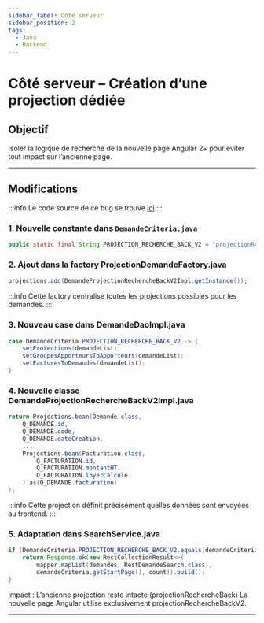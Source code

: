 ```yaml
---
sidebar_label: Côté serveur
sidebar_position: 2
tags:
  - Java
  - Backend
---
```


# Côté serveur – Création d’une projection dédiée

## Objectif

Isoler la logique de recherche de la nouvelle page Angular 2+ pour éviter tout impact sur l’ancienne page.

---

## Modifications

:::info
Le code source de ce bug se trouve [ici](../../../../annexes/bout_de_code/Projet_recherche_demande/Bug/bug_projection_serveur)
:::

### 1. Nouvelle constante dans `DemandeCriteria.java`

```java
public static final String PROJECTION_RECHERCHE_BACK_V2 = "projectionRechercheBackV2";
```

### 2. Ajout dans la factory ProjectionDemandeFactory.java

```java
projections.add(DemandeProjectionRechercheBackV2Impl.getInstance());
```

:::info
Cette factory centralise toutes les projections possibles pour les demandes.
:::

### 3. Nouveau case dans DemandeDaoImpl.java

```java
case DemandeCriteria.PROJECTION_RECHERCHE_BACK_V2 -> {
    setProtections(demandeList);
    setGroupesApporteursToApporteurs(demandeList);
    setFacturesToDemandes(demandeList);
}
```

### 4. Nouvelle classe DemandeProjectionRechercheBackV2Impl.java

```java
return Projections.bean(Demande.class,
    Q_DEMANDE.id,
    Q_DEMANDE.code,
    Q_DEMANDE.dateCreation,
    ...
    Projections.bean(Facturation.class,
        Q_FACTURATION.id,
        Q_FACTURATION.montantHT,
        Q_FACTURATION.loyerCalcule
    ).as(Q_DEMANDE.facturation)
);
```

:::info
Cette projection définit précisément quelles données sont envoyées au frontend.
:::

### 5. Adaptation dans SearchService.java

```java
if (DemandeCriteria.PROJECTION_RECHERCHE_BACK_V2.equals(demandeCriteria.getCurrentProjection())) {
    return Response.ok(new RestCollectionResult<>(
        mapper.mapList(demandes, RestDemandeSearch.class),
        demandeCriteria.getStartPage(), count)).build();
}
```

Impact :
L’ancienne projection reste intacte (projectionRechercheBack)
La nouvelle page Angular utilise exclusivement projectionRechercheBackV2.

---

